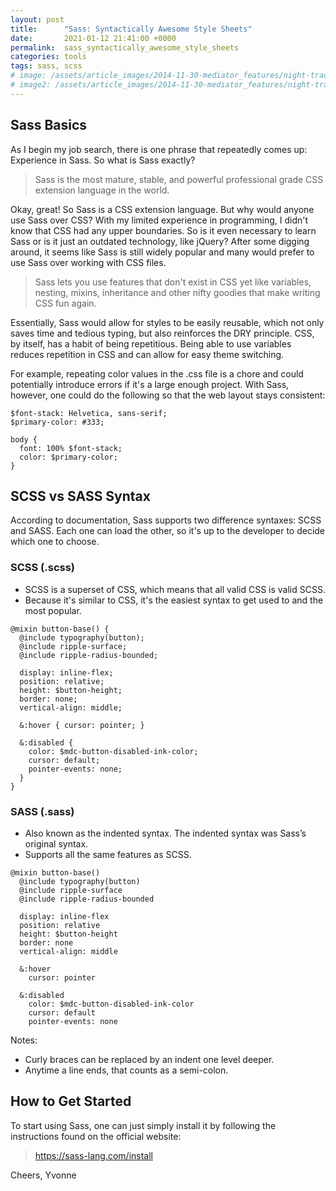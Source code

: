 ```yaml
---
layout: post
title:      "Sass: Syntactically Awesome Style Sheets"
date:       2021-01-12 21:41:00 +0000
permalink:  sass_syntactically_awesome_style_sheets
categories: tools
tags: sass, scss
# image: /assets/article_images/2014-11-30-mediator_features/night-track.JPG
# image2: /assets/article_images/2014-11-30-mediator_features/night-track-mobile.JPG
---
```


## Sass Basics

As I begin my job search, there is one phrase that repeatedly comes up: Experience in Sass. So what is Sass exactly?

> Sass is the most mature, stable, and powerful professional grade CSS extension language in the world.

Okay, great! So Sass is a CSS extension language. But why would anyone use Sass over CSS? With my limited experience in programming, I didn't know that CSS had any upper boundaries. So is it even necessary to learn Sass or is it just an outdated technology, like jQuery? After some digging around, it seems like Sass is still widely popular and many would prefer to use Sass over working with CSS files.

> Sass lets you use features that don't exist in CSS yet like variables, nesting, mixins, inheritance and other nifty goodies that make writing CSS fun again.

Essentially, Sass would allow for styles to be easily reusable, which not only saves time and tedious typing, but also reinforces the DRY principle. CSS, by itself, has a habit of being repetitious. Being able to use variables reduces repetition in CSS and can allow for easy theme switching.

For example, repeating color values in the .css file is a chore and could potentially introduce errors if it's a large enough project. With Sass, however, one could do the following so that the web layout stays consistent:

```
$font-stack: Helvetica, sans-serif;
$primary-color: #333;

body {
  font: 100% $font-stack;
  color: $primary-color;
}
```

## SCSS vs SASS Syntax

According to documentation, Sass supports two difference syntaxes: SCSS and SASS. Each one can load the other, so it's up to the developer to decide which one to choose.

### SCSS (.scss)
- SCSS is a superset of CSS, which means that all valid CSS is valid SCSS.
- Because it's similar to CSS, it's the easiest syntax to get used to and the most popular.

```
@mixin button-base() {
  @include typography(button);
  @include ripple-surface;
  @include ripple-radius-bounded;

  display: inline-flex;
  position: relative;
  height: $button-height;
  border: none;
  vertical-align: middle;

  &:hover { cursor: pointer; }

  &:disabled {
    color: $mdc-button-disabled-ink-color;
    cursor: default;
    pointer-events: none;
  }
}
```

### SASS (.sass)
- Also known as the indented syntax. The indented syntax was Sass’s original syntax. 
- Supports all the same features as SCSS.

```
@mixin button-base()
  @include typography(button)
  @include ripple-surface
  @include ripple-radius-bounded

  display: inline-flex
  position: relative
  height: $button-height
  border: none
  vertical-align: middle

  &:hover
    cursor: pointer

  &:disabled
    color: $mdc-button-disabled-ink-color
    cursor: default
    pointer-events: none
```

Notes:
- Curly braces can be replaced by an indent one level deeper.
- Anytime a line ends, that counts as a semi-colon.

## How to Get Started

To start using Sass, one can just simply install it by following the instructions found on the official website:

> https://sass-lang.com/install

Cheers,
Yvonne
